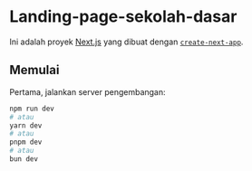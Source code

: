 # Landing-page-sekolah-dasar

Ini adalah proyek [Next.js](https://nextjs.org/) yang dibuat dengan [`create-next-app`](https://github.com/vercel/next.js/tree/canary/packages/create-next-app).

## Memulai

Pertama, jalankan server pengembangan:

```bash
npm run dev
# atau
yarn dev
# atau
pnpm dev
# atau
bun dev
